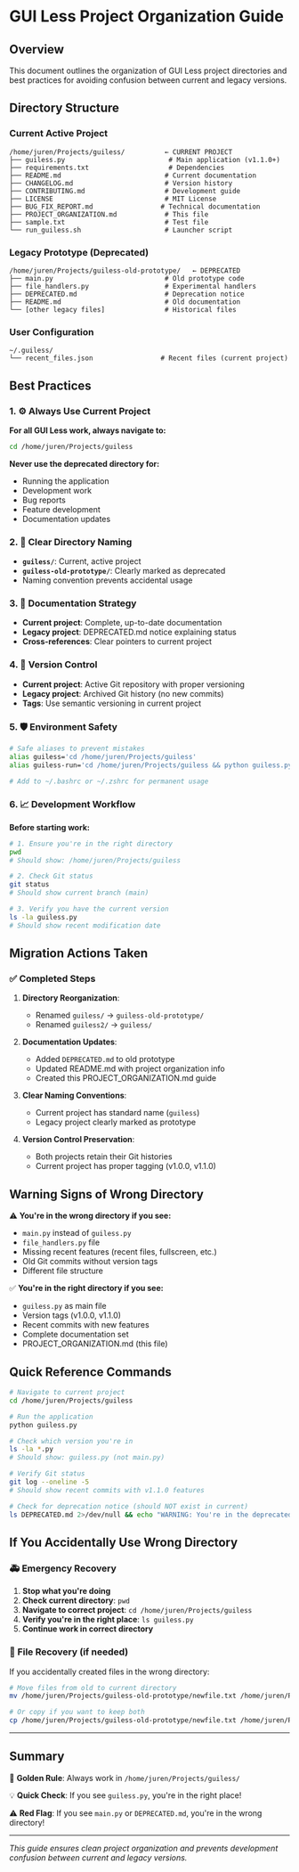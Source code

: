 # GUI Less Project Organization Guide

## Overview

This document outlines the organization of GUI Less project directories and best practices for avoiding confusion between current and legacy versions.

## Directory Structure

### Current Active Project
```
/home/juren/Projects/guiless/          ← CURRENT PROJECT
├── guiless.py                          # Main application (v1.1.0+)
├── requirements.txt                    # Dependencies
├── README.md                          # Current documentation
├── CHANGELOG.md                       # Version history
├── CONTRIBUTING.md                    # Development guide
├── LICENSE                            # MIT License
├── BUG_FIX_REPORT.md                 # Technical documentation
├── PROJECT_ORGANIZATION.md            # This file
├── sample.txt                         # Test file
└── run_guiless.sh                     # Launcher script
```

### Legacy Prototype (Deprecated)
```
/home/juren/Projects/guiless-old-prototype/   ← DEPRECATED
├── main.py                            # Old prototype code
├── file_handlers.py                   # Experimental handlers
├── DEPRECATED.md                      # Deprecation notice
├── README.md                          # Old documentation
└── [other legacy files]               # Historical files
```

### User Configuration
```
~/.guiless/
└── recent_files.json                 # Recent files (current project)
```

## Best Practices

### 1. ⚙️ Always Use Current Project

**For all GUI Less work, always navigate to:**
```bash
cd /home/juren/Projects/guiless
```

**Never use the deprecated directory for:**
- Running the application
- Development work
- Bug reports
- Feature development
- Documentation updates

### 2. 📁 Clear Directory Naming

- **`guiless/`**: Current, active project
- **`guiless-old-prototype/`**: Clearly marked as deprecated
- Naming convention prevents accidental usage

### 3. 📢 Documentation Strategy

- **Current project**: Complete, up-to-date documentation
- **Legacy project**: DEPRECATED.md notice explaining status
- **Cross-references**: Clear pointers to current project

### 4. 🔄 Version Control

- **Current project**: Active Git repository with proper versioning
- **Legacy project**: Archived Git history (no new commits)
- **Tags**: Use semantic versioning in current project

### 5. 🛡️ Environment Safety

```bash
# Safe aliases to prevent mistakes
alias guiless='cd /home/juren/Projects/guiless'
alias guiless-run='cd /home/juren/Projects/guiless && python guiless.py'

# Add to ~/.bashrc or ~/.zshrc for permanent usage
```

### 6. 📈 Development Workflow

**Before starting work:**
```bash
# 1. Ensure you're in the right directory
pwd
# Should show: /home/juren/Projects/guiless

# 2. Check Git status
git status
# Should show current branch (main)

# 3. Verify you have the current version
ls -la guiless.py
# Should show recent modification date
```

## Migration Actions Taken

### ✅ Completed Steps

1. **Directory Reorganization**:
   - Renamed `guiless/` → `guiless-old-prototype/`
   - Renamed `guiless2/` → `guiless/`

2. **Documentation Updates**:
   - Added `DEPRECATED.md` to old prototype
   - Updated README.md with project organization info
   - Created this PROJECT_ORGANIZATION.md guide

3. **Clear Naming Conventions**:
   - Current project has standard name (`guiless`)
   - Legacy project clearly marked as prototype

4. **Version Control Preservation**:
   - Both projects retain their Git histories
   - Current project has proper tagging (v1.0.0, v1.1.0)

## Warning Signs of Wrong Directory

⚠️ **You're in the wrong directory if you see:**

- `main.py` instead of `guiless.py`
- `file_handlers.py` file
- Missing recent features (recent files, fullscreen, etc.)
- Old Git commits without version tags
- Different file structure

✅ **You're in the right directory if you see:**

- `guiless.py` as main file
- Version tags (v1.0.0, v1.1.0)
- Recent commits with new features
- Complete documentation set
- PROJECT_ORGANIZATION.md (this file)

## Quick Reference Commands

```bash
# Navigate to current project
cd /home/juren/Projects/guiless

# Run the application
python guiless.py

# Check which version you're in
ls -la *.py
# Should show: guiless.py (not main.py)

# Verify Git status
git log --oneline -5
# Should show recent commits with v1.1.0 features

# Check for deprecation notice (should NOT exist in current)
ls DEPRECATED.md 2>/dev/null && echo "WARNING: You're in the deprecated directory!"
```

## If You Accidentally Use Wrong Directory

### 🚑 Emergency Recovery

1. **Stop what you're doing**
2. **Check current directory**: `pwd`
3. **Navigate to correct project**: `cd /home/juren/Projects/guiless`
4. **Verify you're in the right place**: `ls guiless.py`
5. **Continue work in correct directory**

### 🔄 File Recovery (if needed)

If you accidentally created files in the wrong directory:

```bash
# Move files from old to current directory
mv /home/juren/Projects/guiless-old-prototype/newfile.txt /home/juren/Projects/guiless/

# Or copy if you want to keep both
cp /home/juren/Projects/guiless-old-prototype/newfile.txt /home/juren/Projects/guiless/
```

---

## Summary

🎯 **Golden Rule**: Always work in `/home/juren/Projects/guiless/`

💡 **Quick Check**: If you see `guiless.py`, you're in the right place!

⚠️ **Red Flag**: If you see `main.py` or `DEPRECATED.md`, you're in the wrong directory!

---

*This guide ensures clean project organization and prevents development confusion between current and legacy versions.*

